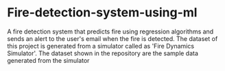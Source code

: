 # Fire-detection-system-using-ml
A fire detection system that predicts fire using regression algorithms and sends an alert to the user's email when the fire is detected. The dataset of this project is generated from a simulator called as 'Fire Dynamics Simulator'. The dataset shown in the repository are the sample data generated from the simulator
